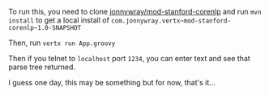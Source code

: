 To run this, you need to clone [jonnywray/mod-stanford-corenlp](https://github.com/jonnywray/mod-stanford-corenlp) and
run `mvn install` to get a local install of `com.jonnywray.vertx~mod-stanford-corenlp~1.0-SNAPSHOT`

Then, run `vertx run App.groovy`

Then if you telnet to `localhost` port `1234`, you can enter text and see that parse tree returned.

I guess one day, this may be something but for now, that's it...